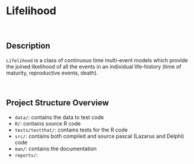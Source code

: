 # Lifelihood

<br>

## Description

`Lifelihood` is a class of continuous time multi-event models which provide the joined likelihood of all the events in an individual life-history (time of maturity, reproductive events, death).

<br>

## Project Structure Overview

- `data/`: contains the data to test code
- `R/`: contains source R code
- `tests/testthat/`: contains tests for the R code
- `src/`: contains both compiled and source pascal (Lazarus and Delphi) code
- `man/`: contains the documentation
- `reports/`:

<br>
